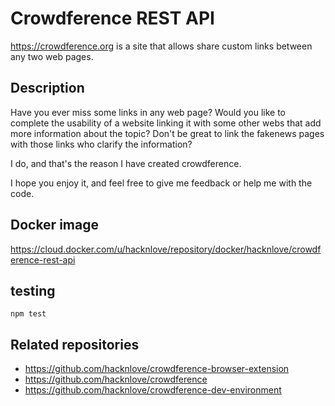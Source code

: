 # Crowdference REST API

https://crowdference.org is a site that allows share custom links between any two web pages.

## Description
Have you ever miss some links in any web page?
Would you like to complete the usability of a website linking it with some other webs that add more information about the topic?
Don't be great to link the fakenews pages with those links who clarify the information?

I do, and that's the reason I have created crowdference.

I hope you enjoy it, and feel free to give me feedback or help me with the code.

## Docker image

https://cloud.docker.com/u/hacknlove/repository/docker/hacknlove/crowdference-rest-api

## testing

```
npm test
```

## Related repositories
* https://github.com/hacknlove/crowdference-browser-extension
* https://github.com/hacknlove/crowdference
* https://github.com/hacknlove/crowdference-dev-environment
